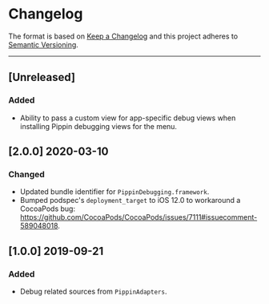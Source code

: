 # Changelog

The format is based on [Keep a Changelog](https://keepachangelog.com/en/1.0.0/) and this project adheres to [Semantic Versioning](https://semver.org/spec/v2.0.0.html).

---

## [Unreleased]

### Added

- Ability to pass a custom view for app-specific debug views when installing Pippin debugging views for the menu.

## [2.0.0] 2020-03-10

### Changed

- Updated bundle identifier for `PippinDebugging.framework`.
- Bumped podspec's `deployment_target` to iOS 12.0 to workaround a CocoaPods bug: https://github.com/CocoaPods/CocoaPods/issues/7111#issuecomment-589048018.


## [1.0.0] 2019-09-21

### Added

- Debug related sources from `PippinAdapters`.
